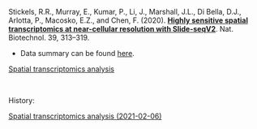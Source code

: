 Stickels, R.R., Murray, E., Kumar, P., Li, J., Marshall, J.L., Di Bella, D.J., Arlotta, P., Macosko, E.Z., and Chen, F. (2020). [**Highly sensitive spatial transcriptomics at near-cellular resolution with Slide-seqV2**](https://doi.org/10.1038/s41587-020-0739-1). Nat. Biotechnol. 39, 313–319.

- Data summary can be found [here](https://singlecell.broadinstitute.org/single_cell/study/SCP815/sensitive-spatial-genome-wide-expression-profiling-at-cellular-resolution#study-visualize).

[Spatial transcriptomics analysis](https://jlduan.github.io/Replica/s41587-020-0739-1/notebooks/analyze_spatial.html)

<br>

History:

[Spatial transcriptomics analysis (2021-02-06)](https://jlduan.github.io/Replica/s41586-021-04267-8/notebooks/analyze_spatial_2021-02-06.html)
